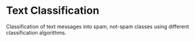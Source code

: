 # Text Classification
Classification of text messages into spam, not-spam classes using different classification algorithms. 
